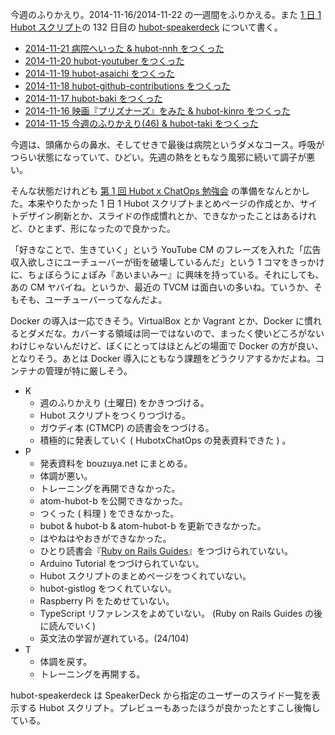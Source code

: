 今週のふりかえり。2014-11-16/2014-11-22 の一週間をふりかえる。また [1 日 1 Hubot スクリプト][hubot-script-per-day]の 132 日目の [hubot-speakerdeck][gh:bouzuya/hubot-speakerdeck] について書く。

- [2014-11-21 病院へいった & hubot-nnh をつくった][2014-11-21]
- [2014-11-20 hubot-youtuber をつくった][2014-11-20]
- [2014-11-19 hubot-asaichi をつくった][2014-11-19]
- [2014-11-18 hubot-github-contributions をつくった][2014-11-18]
- [2014-11-17 hubot-baki をつくった][2014-11-17]
- [2014-11-16 映画『プリズナーズ』をみた & hubot-kinro をつくった][2014-11-16]
- [2014-11-15 今週のふりかえり(46) & hubot-taki をつくった][2014-11-15]

今週は、頭痛からの鼻水、そしてせきで最後は病院というダメなコース。呼吸がつらい状態になっていて、ひどい。先週の熱をともなう風邪に続いて調子が悪い。

そんな状態だけれども [第 1 回 Hubot x ChatOps 勉強会](http://connpass.com/event/9370/) の準備をなんとかした。本来やりたかった 1 日 1 Hubot スクリプトまとめページの作成とか、サイトデザイン刷新とか、スライドの作成慣れとか、できなかったことはあるけれど、ひとまず、形になったので良かった。

「好きなことで、生きていく」という YouTube CM のフレーズを入れた「広告収入欲しさにユーチューバーが街を破壊しているんだ」という 1 コマをきっかけに、ちょぼらうにょぽみ『あいまいみー』に興味を持っている。それにしても、あの CM ヤバイね。というか、最近の TVCM は面白いの多いね。ていうか、そもそも、ユーチューバーってなんだよ。

Docker の導入は一応できそう。VirtualBox とか Vagrant とか、Docker に慣れるとダメだな。カバーする領域は同一ではないので、まったく使いどころがないわけじゃないんだけど、ぼくにとってはほとんどの場面で Docker の方が良い、となりそう。あとは Docker 導入にともなう課題をどうクリアするかだよね。コンテナの管理が特に厳しそう。

- K
  - 週のふりかえり (土曜日) をかきつづける。
  - Hubot スクリプトをつくりつづける。
  - ガウディ本 (CTMCP) の読書会をつづける。
  - 積極的に発表していく ( HubotxChatOps の発表資料できた ) 。
- P
  - 発表資料を bouzuya.net にまとめる。
  - 体調が悪い。
  - トレーニングを再開できなかった。
  - atom-hubot-b を公開できなかった。
  - つくった ( 料理 ) をできなかった。
  - bubot & hubot-b & atom-hubot-b を更新できなかった。
  - はやねはやおきができなかった。
  - ひとり読書会『[Ruby on Rails Guides][hitoridokusho/books/railsguides]』をつづけられていない。
  - Arduino Tutorial をつづけられていない。
  - Hubot スクリプトのまとめページをつくれていない。
  - hubot-gistlog をつくれていない。
  - Raspberry Pi をためせていない。
  - TypeScript リファレンスをよめていない。 (Ruby on Rails Guides の後に読んでいく)
  - 英文法の学習が遅れている。(24/104)
- T
  - 体調を戻す。
  - トレーニングを再開する。

hubot-speakerdeck は SpeakerDeck から指定のユーザーのスライド一覧を表示する Hubot スクリプト。プレビューもあったほうが良かったとすこし後悔している。

[2014-11-21]: http://blog.bouzuya.net/2014/11/21/
[2014-11-20]: http://blog.bouzuya.net/2014/11/20/
[2014-11-19]: http://blog.bouzuya.net/2014/11/19/
[2014-11-18]: http://blog.bouzuya.net/2014/11/18/
[2014-11-17]: http://blog.bouzuya.net/2014/11/17/
[2014-11-16]: http://blog.bouzuya.net/2014/11/16/
[2014-11-15]: http://blog.bouzuya.net/2014/11/15/
[hitoridokusho/books/railsguides]: http://guides.rubyonrails.org/
[gh:bouzuya/hubot-speakerdeck]: https://github.com/bouzuya/hubot-speakerdeck
[hubot-script-per-day]: http://blog.bouzuya.net/posts?tags=hubot-script-per-day
